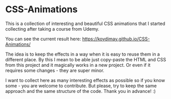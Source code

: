 # CSS-Animations

This is a collection of interesting and beautiful CSS animations that I started collecting after taking a course from Udemy.

You can see the current result here: https://kovdimay.github.io/CSS-Animations/

The idea is to keep the effects in a way when it is easy to reuse them in a different place. By this I mean to be able just copy-paste the HTML and CSS from this project and it magically works in a new project. Or even if it requires some changes - they are super minor.

I want to collect here as many interesting effects as possible so if you know some - you are welcome to contribute. But please, try to keep the same approach and the same structure of the code. Thank you in advance! :)
